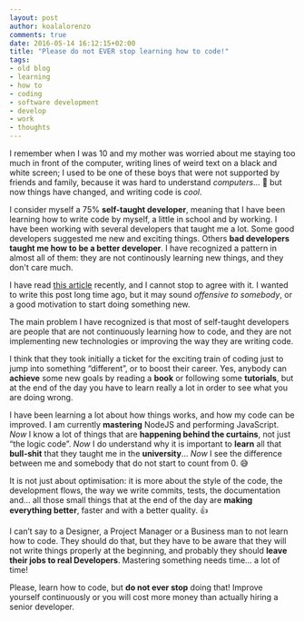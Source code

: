 ```yaml
---
layout: post
author: koalalorenzo
comments: true
date: 2016-05-14 16:12:15+02:00
title: "Please do not EVER stop learning how to code!"
tags:
- old blog
- learning
- how to
- coding
- software development
- develop
- work
- thoughts
---
```

I remember when I was 10 and my mother was worried about me staying too much in
front of the computer, writing lines of weird text on a black and white screen;
I used to be one of these boys that were not supported by friends and family,
because it was hard to understand _computers_… 🤔 but now things have changed,
and writing code is _cool_.

I consider myself a 75% **self-taught developer**, meaning that I have been
learning how to write code by myself, a little in school and by working. I have
been working with several developers that taught me a lot. Some good developers
suggested me new and exciting things. Others **bad developers taught me how to
be a better developer**. I have recognized a pattern in almost all of them: they
are not continously learning new things, and they don't care much.

I have read [this article](http://techcrunch.com/2016/05/10/please-dont-learn-to-code/?utm_source=blog.setale.me)
recently, and I cannot stop to agree with it. I wanted to write this post long
time ago, but it may sound _offensive to somebody_, or a good motivation to
start doing something new.

The main problem I have recognized is that most of self-taught developers are
people that are not continuously learning how to code, and they are not
implementing new technologies or improving the way they are writing code.

I think that they took initially a ticket for the exciting train of coding just to jump into
something “different”, or to boost their career. Yes, anybody can **achieve**
some new goals by reading a **book** or following some **tutorials**, but at the
end of the day you have to learn really a lot in order to see what you are doing
wrong.

I have been learning a lot about how things works, and how my code can be
improved. I am currently **mastering** NodeJS and performing JavaScript.
_Now_ I know a lot of things that are **happening behind the curtains**,
not just “the logic code”. _Now_ I do understand why it is important to **learn**
all that **bull-shit** that they taught me in the **university**…
_Now_ I see the difference between me and somebody that do not start to count
from 0. 😅

It is not just about optimisation: it is more about the style of the code,
the development flows, the way we write commits, tests, the documentation
and… all those small things that at the end of the day are **making everything
better**, faster and with a better quality. 👍

I can’t say to a Designer, a Project Manager or a Business man to not learn how
to code. They should do that, but they have to be aware that they will not write
things properly at the beginning, and probably they should **leave their jobs to
real Developers**. Mastering something needs time… a lot of time!

Please, learn how to code, but **do not ever stop** doing that! Improve yourself
continuously or you will cost more money than actually hiring a senior
developer.
